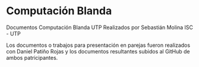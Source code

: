 # Computación Blanda

Documentos Computación Blanda UTP 
Realizados por Sebastián Molina
ISC - UTP

Los documentos o trabajos para presentación en parejas fueron realizados con 
Daniel Patiño Rojas y los documentos resultantes subidos al GitHub de ambos 
patricipantes.

